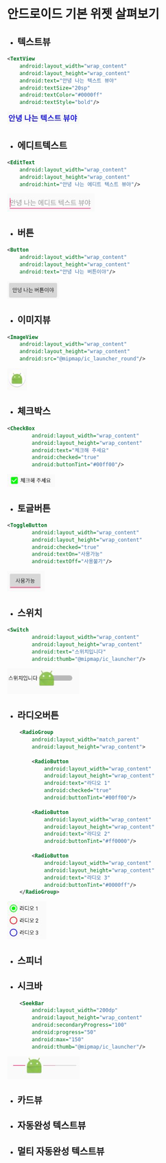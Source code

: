 # 안드로이드 기본 위젯 살펴보기
- ## 텍스트뷰 ##
```xml
<TextView
    android:layout_width="wrap_content"
    android:layout_height="wrap_content"
    android:text="안녕 나는 텍스트 뷰야"
    android:textSize="20sp"
    android:textColor="#0000ff"
    android:textStyle="bold"/>
```
![TextView](Textview.JPG)

- ## 에디트텍스트 ##
```xml
<EditText
    android:layout_width="wrap_content"
    android:layout_height="wrap_content"
    android:hint="안녕 나는 에디트 텍스트 뷰야"/>
```
![EditText](EditText.JPG)
- ## 버튼 ##
```xml
<Button
    android:layout_width="wrap_content"
    android:layout_height="wrap_content"
    android:text="안녕 나는 버튼이야"/>    
```
![Button](Button.JPG)
- ## 이미지뷰 ##
```xml
<ImageView
    android:layout_width="wrap_content"
    android:layout_height="wrap_content"
    android:src="@mipmap/ic_launcher_round"/>
```
![ImageView](ImageView.JPG)
- ## 체크박스 ##
```xml
<CheckBox
        android:layout_width="wrap_content"
        android:layout_height="wrap_content"
        android:text="체크해 주세요"
        android:checked="true"
        android:buttonTint="#00ff00"/>
```
![CheckBox](CheckBox.JPG)
- ## 토글버튼 ##
```xml
<ToggleButton
        android:layout_width="wrap_content"
        android:layout_height="wrap_content"
        android:checked="true"
        android:textOn="사용가능"
        android:textOff="사용불가"/>
```
![ToggleButton](ToggleButton.JPG)
- ## 스위치 ##
```xml
<Switch
        android:layout_width="wrap_content"
        android:layout_height="wrap_content"
        android:text="스위치입니다"
        android:thumb="@mipmap/ic_launcher"/>
```
![Switch](Switch.JPG)
- ## 라디오버튼 ##
```xml
    <RadioGroup
        android:layout_width="match_parent"
        android:layout_height="wrap_content">

        <RadioButton
            android:layout_width="wrap_content"
            android:layout_height="wrap_content"
            android:text="라디오 1"
            android:checked="true"
            android:buttonTint="#00ff00"/>

        <RadioButton
            android:layout_width="wrap_content"
            android:layout_height="wrap_content"
            android:text="라디오 2"
            android:buttonTint="#ff0000"/>

        <RadioButton
            android:layout_width="wrap_content"
            android:layout_height="wrap_content"
            android:text="라디오 3"
            android:buttonTint="#0000ff"/>
    </RadioGroup>
```
![RadioButton](RadioButton.JPG)
- ## 스피너 ##
- ## 시크바 ##
```xml
    <SeekBar
        android:layout_width="200dp"
        android:layout_height="wrap_content"
        android:secondaryProgress="100"
        android:progress="50"
        android:max="150"
        android:thumb="@mipmap/ic_launcher"/>
```
![SeekBar](SeekBar.JPG)
- ## 카드뷰 ##
- ## 자동완성 텍스트뷰 ##
- ## 멀티 자동완성 텍스트뷰 ##